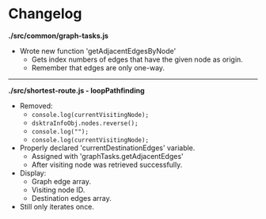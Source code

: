 # Changelog

**./src/common/graph-tasks.js**
* Wrote new function 'getAdjacentEdgesByNode'
	* Gets index numbers of edges that have the given node as origin.
	* Remember that edges are only one-way.

---

**./src/shortest-route.js - loopPathfinding**
* Removed:
	* `console.log(currentVisitingNode);`
	* `dsktraInfoObj.nodes.reverse();`
	* `console.log("");`
	* `console.log(currentVisitingNode);`
* Properly declared 'currentDestinationEdges' variable.
	* Assigned with 'graphTasks.getAdjacentEdges'
	* After visiting node was retrieved successfully.
* Display:
	* Graph edge array.
	* Visiting node ID.
	* Destination edges array.
* Still only iterates once.